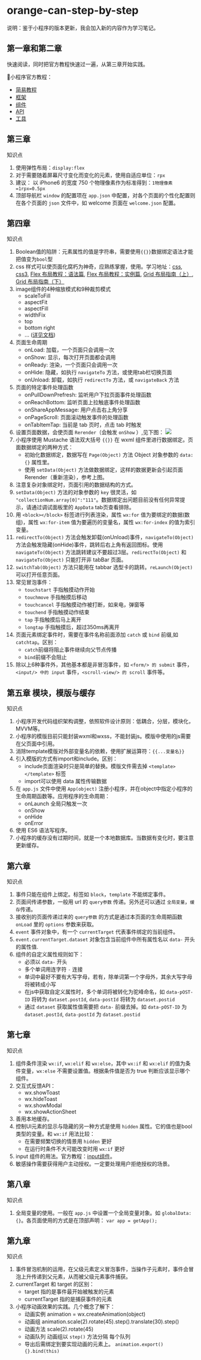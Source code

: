 # orange-can-step-by-step

说明：鉴于小程序的版本更新，我会加入新的内容作为学习笔记。

## 第一章和第二章 
快速阅读，同时把官方教程快速过一遍，从第三章开始实践。

小程序官方教程：
* [简易教程](https://developers.weixin.qq.com/miniprogram/dev/)
* [框架](https://developers.weixin.qq.com/miniprogram/dev/framework/MINA.html)
* [组件](https://developers.weixin.qq.com/miniprogram/dev/component/)
* [API](https://developers.weixin.qq.com/miniprogram/dev/api/)
* [工具](https://developers.weixin.qq.com/miniprogram/dev/devtools/devtools.html)

## 第三章

知识点
1. 使用弹性布局：`display:flex`
2. 对于需要随着屏幕尺寸变化而变化的元素，使用自适应单位：`rpx`
3. 建议： 以 iPhone6 的宽度 750 个物理像素作为标准得到：`1物理像素=1rpx=0.5px`
4. 顶部导航栏 `window` 的配置项在 `app.json` 中配置，对各个页面的个性化配置则在各个页面的 `json` 文件中，如 welcome 页面在 `welcome.json` 配置。

## 第四章

知识点
1. Boolean值的陷阱：元素属性的值是字符串，需要使用`{{}}`数据绑定语法才能把值变为`bool`型
2. css 样式可以使页面化腐朽为神奇，应熟练掌握，使用。学习地址：[css](http://www.w3school.com.cn/css/), [css3](http://www.w3school.com.cn/css3/index.asp), [Flex 布局教程：语法篇](http://www.ruanyifeng.com/blog/2015/07/flex-grammar.html), [Flex 布局教程：实例篇](http://www.ruanyifeng.com/blog/2015/07/flex-examples.html), [Grid 布局指南（上）](https://zhuanlan.zhihu.com/p/33030746), [Grid 布局指南（下）](https://zhuanlan.zhihu.com/p/33031255)
3. image组件的4种缩放模式和9种裁剪模式
    * scaleToFill
    * aspectFit
    * aspectFill
    * widthFix
    * top
    * bottom right
    * ... ([详见文档](https://developers.weixin.qq.com/miniprogram/dev/component/image.html))
4. 页面生命周期
    * onLoad: 加载，一个页面只会调用一次
    * onShow: 显示，每次打开页面都会调用
    * onReady: 渲染，一个页面只会调用一次
    * onHide: 隐藏，如执行 `navigateTo` 方法，或使用tab栏切换页面
    * onUnload: 卸载，如执行 `redirectTo` 方法，或 `navigateBack` 方法
5. 页面的特定事件处理函数
    * onPullDownPrefresh: 监听用户下拉页面事件处理函数 
    * onReachBottom: 监听页面上拉触底事件处理函数
    * onShareAppMessage: 用户点击右上角分享
    * onPageScroll: 页面滚动触发事件的处理函数
    * onTabItemTap: 当前是 tab 页时，点击 tab 时触发
6. 设置页面数据，会使页面 `Rerender`（会触发 `onShow` ）,见下图：
    ![](mina-lifecycle.png)
7. 小程序使用 Mustache 语法双大括号 `{{}}` 在 wxml 组件里进行数据绑定。页面数据绑定的两种方式：
    * 初始化数据绑定，数据写在 `Page(Object)` 方法 Object 对象参数的 `data:{}` 属性里。
    * 使用 `setData(Object)` 方法做数据绑定，这样的数据更新会引起页面 Rerender（重新渲染），参考上图。
8. 注意复杂对象绑定时，页面引用的数据结构的方式。
9. `setData(Object)` 方法的对象参数的 `key` 很灵活，如 `"collectionNum.array[0]":"111"`。数据绑定出问题目前没有任何异常提示，请通过调试面板里的 `AppData` tab页查看排除。
10. 用 `<block></block>` 标签进行列表渲染，属性 `wx:for` 值为要绑定的数据(数组)，属性 `wx:for-item`  值为要遍历的变量名，属性 `wx:for-index` 的值为索引变量。
11. `redirectTo(Object)` 方法会触发卸载(onUnload)事件，`navigateTo(Object)` 方法会触发隐藏(onHide)事件，跳转后右上角有返回图标。使用 `navigateTo(Object)` 方法跳转建议不要超过3层。`redirectTo(Object)` 和 `navigateTo(Object)` 只能打开非 tabBar 页面。
12. `switchTab(Object)` 方法只能用在 tabbar 选型卡的跳转。`reLaunch(Object)` 可以打开任意页面。
13. 常见冒泡事件：
    * `touchstart` 手指触摸动作开始
    * `touchmove` 手指触摸后移动
    * `touchcancel` 手指触摸动作被打断，如来电，弹窗等
    * `touchend` 手指触摸动作结束
    * `tap` 手指触摸后马上离开
    * `longtap` 手指触摸后，超过350ms再离开
14. 页面元素绑定事件时，需要在事件名称前面添加 `catch` 或 `bind` 前缀,如 `catchtap`。区别：
    * `catch`前缀将阻止事件继续向父节点传播
    * `bind`前缀不会阻止
15. 除以上6种事件外，其他基本都是非冒泡事件，如 `<form/> 的 submit` 事件，`<input/> 中的 input` 事件，`<scroll-view/> 的 scroll` 事件等。

## 第五章 模块，模版与缓存
知识点

1. 小程序开发代码组织架构调整，依照软件设计原则：低耦合，分层，模块化，MVVM等。
2. 小程序的模版目前只能封装wxml和wxss，不能封装js。模版中使用的js需要在父页面中引用。
3. 消除template模版对外部变量名的依赖，使用扩展运算符：`{{...变量名}}`
4. 引入模版的方式有import和include。区别：
    * include页面渲染时只是简单的替换。模版文件需去掉 `<template></template>` 标签
    * import可以使用 data 属性传输数据
5. 在 `app.js` 文件中使用 `App(object)` 注册小程序，并在object中指定小程序的生命周期函数等。应用程序的生命周期：
    * onLaunch  全局只触发一次
    * onShow
    * onHide
    * onError
6. 使用 ES6 语法写程序。
7. 小程序的缓存没有过期时间，就是一个本地数据库。当数据有变化时，要注意更新缓存。

## 第六章
知识点

1. 事件只能在组件上绑定。标签如 `block`，`template` 不能绑定事件。
2. 页面间传递参数，一般用 url 的 `query参数` 传递。另外还可以通过 `全局变量`，`缓存`传递。
3. 接收别的页面传递过来的 `query参数` 的方式是通过本页面的生命周期函数 `onLoad` 里的 `options` 参数来获取。
4. `event` 事件对象中，有一个 `currentTarget` 代表事件绑定的当前组件。
5. `event.currentTarget.dataset` 对象包含当前组件中所有属性名以 `data-` 开头的属性值.
6. 组件的自定义属性规则如下：
    * 必须以 `data-` 开头
    * 多个单词用连字符 `-` 连接
    * 单词中最好不要有大写字母，若有，除单词第一个字母外，其余大写字母将被转成小写
    * 在js中获取自定义属性时，多个单词将被转化为驼峰命名，如 `data-pOST-ID` 将转为 `dataset.postId`, `data-postId` 将转为 `dataset.postid`
    * 通过 `dataset` 获取属性值需要把 `data-` 前缀去掉。如 `data-pOST-ID` 为 `dataset.postId`, `data-postId` 为 `dataset.postid`

## 第七章
知识点

1. 组件条件渲染 `wx:if`, `wx:elif` 和 `wx:else`，其中 `wx:if` 和 `wx:elif` 的值为条件变量，`wx:else` 不需要设置值。根据条件值是否为 true 判断应该显示哪个组件。
2. 交互式反馈API：
    * wx.showToast
    * wx.hideToast
    * wx.showModal
    * wx.showActionSheet
3. 善用本地缓存。
4. 控制UI元素的显示与隐藏的另一种方式是使用 `hidden` 属性。它的值也是bool类型的变量。和 `wx:if` 用法比较：
    * 在需要频繁切换的情景用 `hidden` 更好
    * 在运行时条件不大可能改变时用 `wx:if` 更好
5. input 组件的用法。官方教程：[input组件](https://developers.weixin.qq.com/miniprogram/dev/component/input.html)。
6. 敏感操作需要获得用户主动授权。一定要处理用户拒绝授权的场景。

## 第八章
知识点

1. 全局变量的使用。一般在 `app.js` 中设置一个全局变量对象。如 `globalData:{}`。各页面使用的方式是在顶部声明： `var app = getApp();`

## 第九章
知识点

1. 事件冒泡机制的运用，在父级元素定义冒泡事件，当操作子元素时，事件会冒泡上升传递到父元素，从而被父级元素事件捕获。
2. currentTarget 和 target 的区别：
    * target 指的是事件最开始被触发的元素
    * currentTarget 指的是捕获事件的元素
3. 小程序动画效果的实践。几个概念了解下：
    * 动画实例 animation = wx.createAnimation(object)
    * 动画组 animation.scale(2).rotate(45).step().translate(30).step()
    * 动画方法 scale(2).rotate(45)
    * 动画队列 动画组以 `step()` 方法分隔 每个队列
    * 导出后需绑定到要实现动画的元素上。 `animation.export()`  `{}.bind(this)`